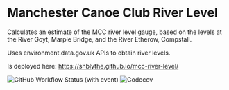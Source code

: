 # Manchester Canoe Club River Level

Calculates an estimate of the MCC river level gauge, based on the levels at the River Goyt, Marple Bridge, and the River Etherow, Compstall.

Uses environment.data.gov.uk APIs to obtain river levels.

Is deployed here: https://shblythe.github.io/mcc-river-level/

![GitHub Workflow Status (with event)](https://img.shields.io/github/actions/workflow/status/shblythe/mcc-river-level/node.js.yml) ![Codecov](https://img.shields.io/codecov/c/github/shblythe/mcc-river-level)

